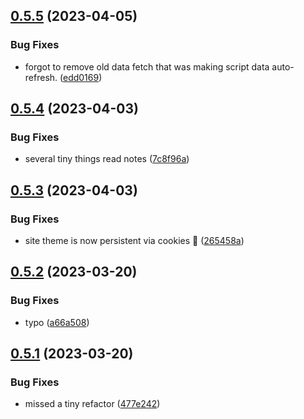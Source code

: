 ## [0.5.5](https://github.com/Torwent/wasp-webapp/compare/v0.5.4...v0.5.5) (2023-04-05)


### Bug Fixes

* forgot to remove old data fetch that was making script data auto-refresh. ([edd0169](https://github.com/Torwent/wasp-webapp/commit/edd016963913859987d62f3bbd365484cf312acc))



## [0.5.4](https://github.com/Torwent/wasp-webapp/compare/v0.5.3...v0.5.4) (2023-04-03)


### Bug Fixes

* several tiny things read notes ([7c8f96a](https://github.com/Torwent/wasp-webapp/commit/7c8f96aab079c89775179a662e525bb592c4c2c7))



## [0.5.3](https://github.com/Torwent/wasp-webapp/compare/v0.5.2...v0.5.3) (2023-04-03)


### Bug Fixes

* site theme is now persistent via cookies 🍪 ([265458a](https://github.com/Torwent/wasp-webapp/commit/265458ae1f51d805433c5441a7b7018b5fe4618e))



## [0.5.2](https://github.com/Torwent/wasp-webapp/compare/v0.5.1...v0.5.2) (2023-03-20)


### Bug Fixes

* typo ([a66a508](https://github.com/Torwent/wasp-webapp/commit/a66a508a3d7830db2c608589e5ec161d2fa49be2))



## [0.5.1](https://github.com/Torwent/wasp-webapp/compare/v0.5.0...v0.5.1) (2023-03-20)


### Bug Fixes

* missed a tiny refactor ([477e242](https://github.com/Torwent/wasp-webapp/commit/477e2427fa0af445229dfbaa8172a878f10f4903))



